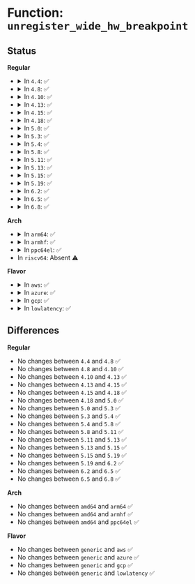 # Function: <code>unregister_wide_hw_breakpoint</code>

## Status
<b>Regular</b>
<ul>
<li>
<details>
<summary>In <code>4.4</code>: ✅</summary>

```c
void unregister_wide_hw_breakpoint(struct perf_event **cpu_events);
```

**Collision:** Unique Global

**Inline:** No

**Transformation:** False

**Instances:**

```
In kernel/events/hw_breakpoint.c (ffffffff811864f0)
Location: kernel/events/hw_breakpoint.c:536
Inline: False
Direct callers:
  - arch/x86/kernel/kgdb.c:kgdb_arch_exit
  - kernel/events/hw_breakpoint.c:register_wide_hw_breakpoint
```
**Symbols:**

```
ffffffff811864f0-ffffffff8118655a: unregister_wide_hw_breakpoint (STB_GLOBAL)
```
</details>
</li>
<li>
<details>
<summary>In <code>4.8</code>: ✅</summary>

```c
void unregister_wide_hw_breakpoint(struct perf_event **cpu_events);
```

**Collision:** Unique Global

**Inline:** No

**Transformation:** False

**Instances:**

```
In kernel/events/hw_breakpoint.c (ffffffff811989b0)
Location: kernel/events/hw_breakpoint.c:536
Inline: False
Direct callers:
  - arch/x86/kernel/kgdb.c:kgdb_arch_exit
  - kernel/events/hw_breakpoint.c:register_wide_hw_breakpoint
```
**Symbols:**

```
ffffffff811989b0-ffffffff81198a13: unregister_wide_hw_breakpoint (STB_GLOBAL)
```
</details>
</li>
<li>
<details>
<summary>In <code>4.10</code>: ✅</summary>

```c
void unregister_wide_hw_breakpoint(struct perf_event **cpu_events);
```

**Collision:** Unique Global

**Inline:** No

**Transformation:** False

**Instances:**

```
In kernel/events/hw_breakpoint.c (ffffffff811a8390)
Location: kernel/events/hw_breakpoint.c:536
Inline: False
Direct callers:
  - arch/x86/kernel/kgdb.c:kgdb_arch_exit
  - kernel/events/hw_breakpoint.c:register_wide_hw_breakpoint
```
**Symbols:**

```
ffffffff811a8390-ffffffff811a83ff: unregister_wide_hw_breakpoint (STB_GLOBAL)
```
</details>
</li>
<li>
<details>
<summary>In <code>4.13</code>: ✅</summary>

```c
void unregister_wide_hw_breakpoint(struct perf_event **cpu_events);
```

**Collision:** Unique Global

**Inline:** No

**Transformation:** False

**Instances:**

```
In kernel/events/hw_breakpoint.c (ffffffff811afb40)
Location: kernel/events/hw_breakpoint.c:536
Inline: False
Direct callers:
  - arch/x86/kernel/kgdb.c:kgdb_arch_exit
  - kernel/events/hw_breakpoint.c:register_wide_hw_breakpoint
```
**Symbols:**

```
ffffffff811afb40-ffffffff811afbac: unregister_wide_hw_breakpoint (STB_GLOBAL)
```
</details>
</li>
<li>
<details>
<summary>In <code>4.15</code>: ✅</summary>

```c
void unregister_wide_hw_breakpoint(struct perf_event **cpu_events);
```

**Collision:** Unique Global

**Inline:** No

**Transformation:** False

**Instances:**

```
In kernel/events/hw_breakpoint.c (ffffffff811c36e0)
Location: kernel/events/hw_breakpoint.c:520
Inline: False
Direct callers:
  - arch/x86/kernel/kgdb.c:kgdb_arch_exit
  - kernel/events/hw_breakpoint.c:register_wide_hw_breakpoint
```
**Symbols:**

```
ffffffff811c36e0-ffffffff811c373e: unregister_wide_hw_breakpoint (STB_GLOBAL)
```
</details>
</li>
<li>
<details>
<summary>In <code>4.18</code>: ✅</summary>

```c
void unregister_wide_hw_breakpoint(struct perf_event **cpu_events);
```

**Collision:** Unique Global

**Inline:** No

**Transformation:** False

**Instances:**

```
In kernel/events/hw_breakpoint.c (ffffffff811e39c0)
Location: kernel/events/hw_breakpoint.c:603
Inline: False
Direct callers:
  - arch/x86/kernel/kgdb.c:kgdb_arch_exit
  - kernel/events/hw_breakpoint.c:register_wide_hw_breakpoint
```
**Symbols:**

```
ffffffff811e39c0-ffffffff811e3a1e: unregister_wide_hw_breakpoint (STB_GLOBAL)
```
</details>
</li>
<li>
<details>
<summary>In <code>5.0</code>: ✅</summary>

```c
void unregister_wide_hw_breakpoint(struct perf_event **cpu_events);
```

**Collision:** Unique Global

**Inline:** No

**Transformation:** False

**Instances:**

```
In kernel/events/hw_breakpoint.c (ffffffff811f3e90)
Location: kernel/events/hw_breakpoint.c:591
Inline: False
Direct callers:
  - arch/x86/kernel/kgdb.c:kgdb_arch_exit
  - kernel/events/hw_breakpoint.c:register_wide_hw_breakpoint
```
**Symbols:**

```
ffffffff811f3e90-ffffffff811f3eee: unregister_wide_hw_breakpoint (STB_GLOBAL)
```
</details>
</li>
<li>
<details>
<summary>In <code>5.3</code>: ✅</summary>

```c
void unregister_wide_hw_breakpoint(struct perf_event **cpu_events);
```

**Collision:** Unique Global

**Inline:** No

**Transformation:** False

**Instances:**

```
In kernel/events/hw_breakpoint.c (ffffffff8120bb70)
Location: kernel/events/hw_breakpoint.c:578
Inline: False
Direct callers:
  - arch/x86/kernel/kgdb.c:kgdb_arch_exit
  - kernel/events/hw_breakpoint.c:register_wide_hw_breakpoint
```
**Symbols:**

```
ffffffff8120bb70-ffffffff8120bbce: unregister_wide_hw_breakpoint (STB_GLOBAL)
```
</details>
</li>
<li>
<details>
<summary>In <code>5.4</code>: ✅</summary>

```c
void unregister_wide_hw_breakpoint(struct perf_event **cpu_events);
```

**Collision:** Unique Global

**Inline:** No

**Transformation:** False

**Instances:**

```
In kernel/events/hw_breakpoint.c (ffffffff81218e50)
Location: kernel/events/hw_breakpoint.c:578
Inline: False
Direct callers:
  - arch/x86/kernel/kgdb.c:kgdb_arch_exit
  - kernel/events/hw_breakpoint.c:register_wide_hw_breakpoint
```
**Symbols:**

```
ffffffff81218e50-ffffffff81218eae: unregister_wide_hw_breakpoint (STB_GLOBAL)
```
</details>
</li>
<li>
<details>
<summary>In <code>5.8</code>: ✅</summary>

```c
void unregister_wide_hw_breakpoint(struct perf_event **cpu_events);
```

**Collision:** Unique Global

**Inline:** No

**Transformation:** False

**Instances:**

```
In kernel/events/hw_breakpoint.c (ffffffff81244b30)
Location: kernel/events/hw_breakpoint.c:594
Inline: False
Direct callers:
  - arch/x86/kernel/kgdb.c:kgdb_arch_exit
  - kernel/events/hw_breakpoint.c:register_wide_hw_breakpoint
```
**Symbols:**

```
ffffffff81244b30-ffffffff81244b8e: unregister_wide_hw_breakpoint (STB_GLOBAL)
```
</details>
</li>
<li>
<details>
<summary>In <code>5.11</code>: ✅</summary>

```c
void unregister_wide_hw_breakpoint(struct perf_event **cpu_events);
```

**Collision:** Unique Global

**Inline:** No

**Transformation:** False

**Instances:**

```
In kernel/events/hw_breakpoint.c (ffffffff8124f180)
Location: kernel/events/hw_breakpoint.c:594
Inline: False
Direct callers:
  - arch/x86/kernel/kgdb.c:kgdb_arch_exit
  - kernel/events/hw_breakpoint.c:register_wide_hw_breakpoint
```
**Symbols:**

```
ffffffff8124f180-ffffffff8124f1de: unregister_wide_hw_breakpoint (STB_GLOBAL)
```
</details>
</li>
<li>
<details>
<summary>In <code>5.13</code>: ✅</summary>

```c
void unregister_wide_hw_breakpoint(struct perf_event **cpu_events);
```

**Collision:** Unique Global

**Inline:** No

**Transformation:** False

**Instances:**

```
In kernel/events/hw_breakpoint.c (ffffffff81253a90)
Location: kernel/events/hw_breakpoint.c:594
Inline: False
Direct callers:
  - arch/x86/kernel/kgdb.c:kgdb_arch_exit
  - kernel/events/hw_breakpoint.c:register_wide_hw_breakpoint
```
**Symbols:**

```
ffffffff81253a90-ffffffff81253aee: unregister_wide_hw_breakpoint (STB_GLOBAL)
```
</details>
</li>
<li>
<details>
<summary>In <code>5.15</code>: ✅</summary>

```c
void unregister_wide_hw_breakpoint(struct perf_event **cpu_events);
```

**Collision:** Unique Global

**Inline:** No

**Transformation:** False

**Instances:**

```
In kernel/events/hw_breakpoint.c (ffffffff8128f3d0)
Location: kernel/events/hw_breakpoint.c:596
Inline: False
Direct callers:
  - arch/x86/kernel/kgdb.c:kgdb_arch_exit
  - kernel/events/hw_breakpoint.c:register_wide_hw_breakpoint
```
**Symbols:**

```
ffffffff8128f3d0-ffffffff8128f44c: unregister_wide_hw_breakpoint (STB_GLOBAL)
```
</details>
</li>
<li>
<details>
<summary>In <code>5.19</code>: ✅</summary>

```c
void unregister_wide_hw_breakpoint(struct perf_event **cpu_events);
```

**Collision:** Unique Global

**Inline:** No

**Transformation:** False

**Instances:**

```
In kernel/events/hw_breakpoint.c (ffffffff812e43b0)
Location: kernel/events/hw_breakpoint.c:596
Inline: False
Direct callers:
  - arch/x86/kernel/kgdb.c:kgdb_arch_exit
  - kernel/events/hw_breakpoint.c:register_wide_hw_breakpoint
```
**Symbols:**

```
ffffffff812e43b0-ffffffff812e4433: unregister_wide_hw_breakpoint (STB_GLOBAL)
```
</details>
</li>
<li>
<details>
<summary>In <code>6.2</code>: ✅</summary>

```c
void unregister_wide_hw_breakpoint(struct perf_event **cpu_events);
```

**Collision:** Unique Global

**Inline:** No

**Transformation:** False

**Instances:**

```
In kernel/events/hw_breakpoint.c (ffffffff8134cf10)
Location: kernel/events/hw_breakpoint.c:907
Inline: False
Direct callers:
  - arch/x86/kernel/kgdb.c:kgdb_arch_exit
  - kernel/events/hw_breakpoint.c:register_wide_hw_breakpoint
```
**Symbols:**

```
ffffffff8134cf10-ffffffff8134cf9d: unregister_wide_hw_breakpoint (STB_GLOBAL)
```
</details>
</li>
<li>
<details>
<summary>In <code>6.5</code>: ✅</summary>

```c
void unregister_wide_hw_breakpoint(struct perf_event **cpu_events);
```

**Collision:** Unique Global

**Inline:** No

**Transformation:** False

**Instances:**

```
In kernel/events/hw_breakpoint.c (ffffffff8137dd60)
Location: kernel/events/hw_breakpoint.c:907
Inline: False
Direct callers:
  - arch/x86/kernel/kgdb.c:kgdb_arch_exit
  - kernel/events/hw_breakpoint.c:register_wide_hw_breakpoint
```
**Symbols:**

```
ffffffff8137dd60-ffffffff8137dded: unregister_wide_hw_breakpoint (STB_GLOBAL)
```
</details>
</li>
<li>
<details>
<summary>In <code>6.8</code>: ✅</summary>

```c
void unregister_wide_hw_breakpoint(struct perf_event **cpu_events);
```

**Collision:** Unique Global

**Inline:** No

**Transformation:** False

**Instances:**

```
In kernel/events/hw_breakpoint.c (ffffffff813a6fc0)
Location: kernel/events/hw_breakpoint.c:879
Inline: False
Direct callers:
  - arch/x86/kernel/kgdb.c:kgdb_arch_exit
  - kernel/events/hw_breakpoint.c:register_wide_hw_breakpoint
```
**Symbols:**

```
ffffffff813a6fc0-ffffffff813a704d: unregister_wide_hw_breakpoint (STB_GLOBAL)
```
</details>
</li>
</ul>
<b>Arch</b>
<ul>
<li>
<details>
<summary>In <code>arm64</code>: ✅</summary>

```c
void unregister_wide_hw_breakpoint(struct perf_event **cpu_events);
```

**Collision:** Unique Global

**Inline:** No

**Transformation:** False

**Instances:**

```
In kernel/events/hw_breakpoint.c (ffff8000102a3dc8)
Location: kernel/events/hw_breakpoint.c:578
Inline: False
Direct callers:
  - kernel/events/hw_breakpoint.c:register_wide_hw_breakpoint
```
**Symbols:**

```
ffff8000102a3dc8-ffff8000102a3e6c: unregister_wide_hw_breakpoint (STB_GLOBAL)
```
</details>
</li>
<li>
<details>
<summary>In <code>armhf</code>: ✅</summary>

```c
void unregister_wide_hw_breakpoint(struct perf_event **cpu_events);
```

**Collision:** Unique Global

**Inline:** No

**Transformation:** False

**Instances:**

```
In kernel/events/hw_breakpoint.c (c04d34d8)
Location: kernel/events/hw_breakpoint.c:578
Inline: False
Direct callers:
  - kernel/events/hw_breakpoint.c:register_wide_hw_breakpoint
```
**Symbols:**

```
c04d34d8-c04d3550: unregister_wide_hw_breakpoint (STB_GLOBAL)
```
</details>
</li>
<li>
<details>
<summary>In <code>ppc64el</code>: ✅</summary>

```c
void unregister_wide_hw_breakpoint(struct perf_event **cpu_events);
```

**Collision:** Unique Global

**Inline:** No

**Transformation:** False

**Instances:**

```
In kernel/events/hw_breakpoint.c (c000000000356270)
Location: kernel/events/hw_breakpoint.c:578
Inline: False
Direct callers:
  - kernel/events/hw_breakpoint.c:register_wide_hw_breakpoint
```
**Symbols:**

```
c000000000356270-c000000000356354: unregister_wide_hw_breakpoint (STB_GLOBAL)
```
</details>
</li>
<li>
In <code>riscv64</code>: Absent ⚠️
</li>
</ul>
<b>Flavor</b>
<ul>
<li>
<details>
<summary>In <code>aws</code>: ✅</summary>

```c
void unregister_wide_hw_breakpoint(struct perf_event **cpu_events);
```

**Collision:** Unique Global

**Inline:** No

**Transformation:** False

**Instances:**

```
In kernel/events/hw_breakpoint.c (ffffffff812114a0)
Location: kernel/events/hw_breakpoint.c:578
Inline: False
Direct callers:
  - arch/x86/kernel/kgdb.c:kgdb_arch_exit
  - kernel/events/hw_breakpoint.c:register_wide_hw_breakpoint
```
**Symbols:**

```
ffffffff812114a0-ffffffff812114fe: unregister_wide_hw_breakpoint (STB_GLOBAL)
```
</details>
</li>
<li>
<details>
<summary>In <code>azure</code>: ✅</summary>

```c
void unregister_wide_hw_breakpoint(struct perf_event **cpu_events);
```

**Collision:** Unique Global

**Inline:** No

**Transformation:** False

**Instances:**

```
In kernel/events/hw_breakpoint.c (ffffffff81204230)
Location: kernel/events/hw_breakpoint.c:578
Inline: False
Direct callers:
  - arch/x86/kernel/kgdb.c:kgdb_arch_exit
  - kernel/events/hw_breakpoint.c:register_wide_hw_breakpoint
```
**Symbols:**

```
ffffffff81204230-ffffffff8120428e: unregister_wide_hw_breakpoint (STB_GLOBAL)
```
</details>
</li>
<li>
<details>
<summary>In <code>gcp</code>: ✅</summary>

```c
void unregister_wide_hw_breakpoint(struct perf_event **cpu_events);
```

**Collision:** Unique Global

**Inline:** No

**Transformation:** False

**Instances:**

```
In kernel/events/hw_breakpoint.c (ffffffff8120f240)
Location: kernel/events/hw_breakpoint.c:578
Inline: False
Direct callers:
  - arch/x86/kernel/kgdb.c:kgdb_arch_exit
  - kernel/events/hw_breakpoint.c:register_wide_hw_breakpoint
```
**Symbols:**

```
ffffffff8120f240-ffffffff8120f29e: unregister_wide_hw_breakpoint (STB_GLOBAL)
```
</details>
</li>
<li>
<details>
<summary>In <code>lowlatency</code>: ✅</summary>

```c
void unregister_wide_hw_breakpoint(struct perf_event **cpu_events);
```

**Collision:** Unique Global

**Inline:** No

**Transformation:** False

**Instances:**

```
In kernel/events/hw_breakpoint.c (ffffffff8121e150)
Location: kernel/events/hw_breakpoint.c:578
Inline: False
Direct callers:
  - arch/x86/kernel/kgdb.c:kgdb_arch_exit
  - kernel/events/hw_breakpoint.c:register_wide_hw_breakpoint
```
**Symbols:**

```
ffffffff8121e150-ffffffff8121e1ae: unregister_wide_hw_breakpoint (STB_GLOBAL)
```
</details>
</li>
</ul>

## Differences
<b>Regular</b>
<ul>
<li>
No changes between <code>4.4</code> and <code>4.8</code> ✅
</li>
<li>
No changes between <code>4.8</code> and <code>4.10</code> ✅
</li>
<li>
No changes between <code>4.10</code> and <code>4.13</code> ✅
</li>
<li>
No changes between <code>4.13</code> and <code>4.15</code> ✅
</li>
<li>
No changes between <code>4.15</code> and <code>4.18</code> ✅
</li>
<li>
No changes between <code>4.18</code> and <code>5.0</code> ✅
</li>
<li>
No changes between <code>5.0</code> and <code>5.3</code> ✅
</li>
<li>
No changes between <code>5.3</code> and <code>5.4</code> ✅
</li>
<li>
No changes between <code>5.4</code> and <code>5.8</code> ✅
</li>
<li>
No changes between <code>5.8</code> and <code>5.11</code> ✅
</li>
<li>
No changes between <code>5.11</code> and <code>5.13</code> ✅
</li>
<li>
No changes between <code>5.13</code> and <code>5.15</code> ✅
</li>
<li>
No changes between <code>5.15</code> and <code>5.19</code> ✅
</li>
<li>
No changes between <code>5.19</code> and <code>6.2</code> ✅
</li>
<li>
No changes between <code>6.2</code> and <code>6.5</code> ✅
</li>
<li>
No changes between <code>6.5</code> and <code>6.8</code> ✅
</li>
</ul>
<b>Arch</b>
<ul>
<li>
No changes between <code>amd64</code> and <code>arm64</code> ✅
</li>
<li>
No changes between <code>amd64</code> and <code>armhf</code> ✅
</li>
<li>
No changes between <code>amd64</code> and <code>ppc64el</code> ✅
</li>
</ul>
<b>Flavor</b>
<ul>
<li>
No changes between <code>generic</code> and <code>aws</code> ✅
</li>
<li>
No changes between <code>generic</code> and <code>azure</code> ✅
</li>
<li>
No changes between <code>generic</code> and <code>gcp</code> ✅
</li>
<li>
No changes between <code>generic</code> and <code>lowlatency</code> ✅
</li>
</ul>
